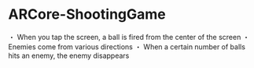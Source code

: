 # ARCore-ShootingGame

・ When you tap the screen, a ball is fired from the center of the screen
・ Enemies come from various directions
・ When a certain number of balls hits an enemy, the enemy disappears

